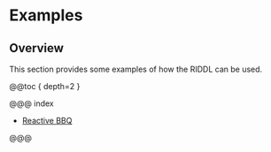 # Examples

## Overview
This section provides some examples of how the RIDDL can be 
used.  

@@toc { depth=2 }

@@@ index

* [Reactive BBQ](rbbq/index.md)

@@@


